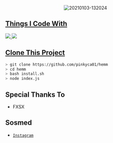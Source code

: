 <p align="center">
<img src=https://i.ibb.co/WnyVTGm/fake.jpg" alt="20210103-132024" border="0">
</p>
<p align="center">
<a href="https://github.com/pinkyca01">
</p>

  
## Things I Code With
<p>
    <img
        src="https://img.shields.io/badge/node.js%20-%2343853D.svg?&style=for-the-badge&logo=node.js&logoColor=white" />
    <img
        src="https://img.shields.io/badge/javascript%20-%23323330.svg?&style=for-the-badge&logo=javascript&logoColor=%23F7DF1E" />



## Clone This Project

```bash
> git clone https://github.com/pinkyca01/hemm
> cd hemm
> bash install.sh
> node index.js
```


## Special Thanks To

* FXSX

## Sosmed
* [`Instagram`](https://instagram.com/thenay_xploit_)
